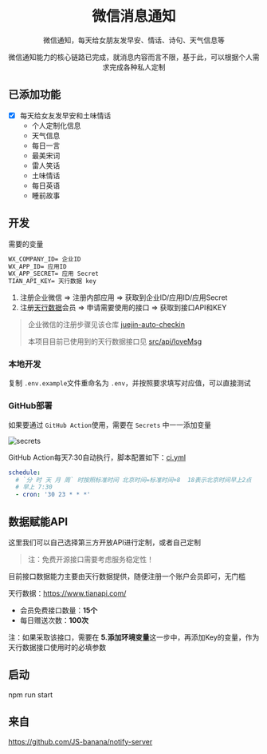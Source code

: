 <h1 align="center">微信消息通知</h1> 

<p align="center">微信通知，每天给女朋友发早安、情话、诗句、天气信息等</p>

<p align="center">微信通知能力的核心链路已完成，就消息内容而言不限，基于此，可以根据个人需求完成各种私人定制</p>

## 已添加功能

- [x] 每天给女友发早安和土味情话
  - 个人定制化信息
  - 天气信息
  - 每日一言
  - 最美宋词
  - 雷人笑话
  - 土味情话
  - 每日英语
  - 睡前故事

## 开发

需要的变量

```txt
WX_COMPANY_ID= 企业ID
WX_APP_ID= 应用ID
WX_APP_SECRET= 应用 Secret
TIAN_API_KEY= 天行数据 key
```

1. 注册企业微信 => 注册内部应用 => 获取到企业ID/应用ID/应用Secret
2. 注册[天行数据](#数据赋能API)会员 => 申请需要使用的接口 => 获取到接口API和KEY

> 企业微信的注册步骤见该仓库 [juejin-auto-checkin](#感谢)
>
> 本项目目前已使用到的天行数据接口见 [src/api/loveMsg](https://github.com/JS-banana/notify-server/src/api/loveMsg.ts)

### 本地开发

复制 `.env.example`文件重命名为 `.env`，并按照要求填写对应值，可以直接测试

### GitHub部署

如果要通过 `GitHub Action`使用，需要在 `Secrets` 中一一添加变量

![secrets](secrets.png)

GitHub Action每天7:30自动执行，脚本配置如下：[ci.yml](https://github.com/JS-banana/notify-server/blob/master/.github/workflows/goodMorning.yml)

```yml
schedule:
  # `分 时 天 月 周` 时按照标准时间 北京时间=标准时间+8  18表示北京时间早上2点
  # 早上 7:30
  - cron: '30 23 * * *'
```

## 数据赋能API

这里我们可以自己选择第三方开放API进行定制，或者自己定制

> 注：免费开源接口需要考虑服务稳定性！

目前接口数据能力主要由天行数据提供，随便注册一个账户会员即可，无门槛

天行数据：<https://www.tianapi.com/>

- 会员免费接口数量：**15个**
- 每日赠送次数：**100次**

注：如果采取该接口，需要在 **5.添加环境变量**这一步中，再添加Key的变量，作为天行数据接口使用时的必填参数

## 启动
npm run start

## 来自

https://github.com/JS-banana/notify-server


